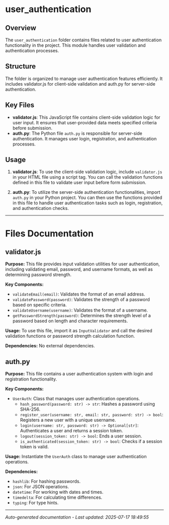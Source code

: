 # user_authentication

## Overview
The `user_authentication` folder contains files related to user authentication functionality in the project. This module handles user validation and authentication processes.

## Structure
The folder is organized to manage user authentication features efficiently. It includes validator.js for client-side validation and auth.py for server-side authentication.

## Key Files
- **validator.js**: This JavaScript file contains client-side validation logic for user input. It ensures that user-provided data meets specified criteria before submission.
- **auth.py**: The Python file `auth.py` is responsible for server-side authentication. It manages user login, registration, and authentication processes.

## Usage
1. **validator.js**: To use the client-side validation logic, include `validator.js` in your HTML file using a script tag. You can call the validation functions defined in this file to validate user input before form submission.
   
2. **auth.py**: To utilize the server-side authentication functionalities, import `auth.py` in your Python project. You can then use the functions provided in this file to handle user authentication tasks such as login, registration, and authentication checks.

---

# Files Documentation

## validator.js

**Purpose:** This file provides input validation utilities for user authentication, including validating email, password, and username formats, as well as determining password strength.

**Key Components:**
- `validateEmail(email)`: Validates the format of an email address.
- `validatePassword(password)`: Validates the strength of a password based on specific criteria.
- `validateUsername(username)`: Validates the format of a username.
- `getPasswordStrength(password)`: Determines the strength level of a password based on length and character requirements.

**Usage:** To use this file, import it as `InputValidator` and call the desired validation functions or password strength calculation function.

**Dependencies:** No external dependencies.

## auth.py

**Purpose:** This file contains a user authentication system with login and registration functionality.

**Key Components:**
- `UserAuth`: Class that manages user authentication operations.
  - `hash_password(password: str) -> str`: Hashes a password using SHA-256.
  - `register_user(username: str, email: str, password: str) -> bool`: Registers a new user with a unique username.
  - `login(username: str, password: str) -> Optional[str]`: Authenticates a user and returns a session token.
  - `logout(session_token: str) -> bool`: Ends a user session.
  - `is_authenticated(session_token: str) -> bool`: Checks if a session token is valid.

**Usage:** Instantiate the `UserAuth` class to manage user authentication operations.

**Dependencies:**
- `hashlib`: For hashing passwords.
- `json`: For JSON operations.
- `datetime`: For working with dates and times.
- `timedelta`: For calculating time differences.
- `typing`: For type hints.

---
*Auto-generated documentation - Last updated: 2025-07-17 18:49:55*
